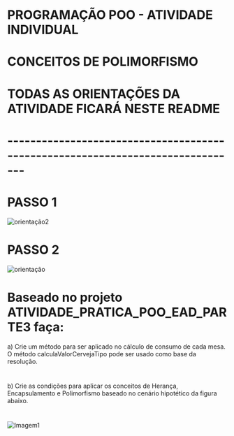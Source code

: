 # PROGRAMAÇÃO POO - ATIVIDADE INDIVIDUAL
# CONCEITOS DE POLIMORFISMO

# TODAS AS ORIENTAÇÕES DA ATIVIDADE FICARÁ NESTE README
# -------------------------------------------------------------------------------



# PASSO 1

![orientação2](https://user-images.githubusercontent.com/57069179/67642006-c8183000-f8dd-11e9-90fa-9ec73eef1676.png)

# PASSO 2

![orientação](https://user-images.githubusercontent.com/57069179/67642118-f3e7e580-f8de-11e9-934a-6d8bb7e92a96.png)

# 
# Baseado no projeto ATIVIDADE_PRATICA_POO_EAD_PARTE3 faça:
a) Crie um método para ser aplicado no cálculo de consumo de cada mesa. O método calculaValorCervejaTipo pode ser usado como base da resolução.
#
b) Crie as condições para aplicar os conceitos de Herança, Encapsulamento e Polimorfismo baseado no cenário hipotético da figura abaixo.
#
![Imagem1](https://user-images.githubusercontent.com/57069179/67714740-e6923000-f99e-11e9-9693-24b4ac40da1c.png)
